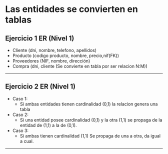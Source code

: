 # Las entidades se convierten en tablas

## Ejercicio 1 ER (Nivel 1)

- Cliente (dni, nombre, telefono, apellidos)
- Producto (codigo producto, nombre, precio,nif(FK))
- Proveedores (NIF, nombre, dirección)
- Compra (dni, cliente (Se convierte en tabla por ser relacion N:M))

---------------------------------------------------------------------

## Ejercicio 2 ER (Nivel 1)

- Caso 1:
  - Si ambas entidades tienen cardinalidad (0,1) la relacion genera una tabla
- Caso 2:
  - Si una entidad posee cardinalidad (0,1) y la otra (1,1) se propaga de la entidad de (1,1) a la de (0,1).
- Caso 3:
  - Si ambas tienen cardinalidad (1,1) Se propaga de una a otra, da igual a cual.

---------------------------------------------------------------------
